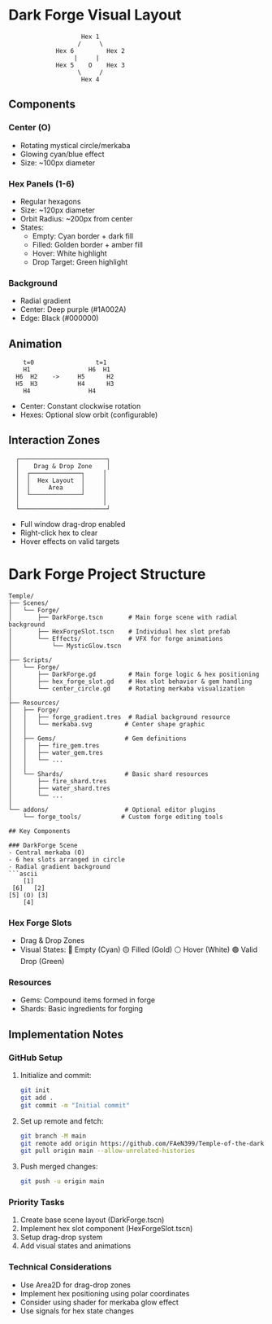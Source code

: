 # Dark Forge Visual Layout
```ascii
                    Hex 1
                   /     \
             Hex 6         Hex 2
                  |     |
             Hex 5    O    Hex 3
                   \     /
                    Hex 4
```

## Components

### Center (O)
- Rotating mystical circle/merkaba
- Glowing cyan/blue effect
- Size: ~100px diameter

### Hex Panels (1-6)
- Regular hexagons
- Size: ~120px diameter
- Orbit Radius: ~200px from center
- States:
  - Empty: Cyan border + dark fill
  - Filled: Golden border + amber fill
  - Hover: White highlight
  - Drop Target: Green highlight

### Background
- Radial gradient
- Center: Deep purple (#1A002A)
- Edge: Black (#000000)

## Animation
```ascii
    t=0                 t=1
    H1                H6  H1
  H6  H2    ->     H5      H2
  H5  H3           H4      H3
    H4                H4
```
- Center: Constant clockwise rotation
- Hexes: Optional slow orbit (configurable)

## Interaction Zones
```ascii
  ┌────────────────────────┐
  │    Drag & Drop Zone    │
  │  ┌──────────────┐     │
  │  │  Hex Layout  │     │
  │  │     Area     │     │
  │  └──────────────┘     │
  │                       │
  └────────────────────────┘
```
- Full window drag-drop enabled
- Right-click hex to clear
- Hover effects on valid targets

# Dark Forge Project Structure
```ascii
Temple/
├── Scenes/
│   └── Forge/
│       ├── DarkForge.tscn       # Main forge scene with radial background
│       ├── HexForgeSlot.tscn    # Individual hex slot prefab
│       └── Effects/             # VFX for forge animations
│           └── MysticGlow.tscn
│
├── Scripts/
│   └── Forge/
│       ├── DarkForge.gd         # Main forge logic & hex positioning
│       ├── hex_forge_slot.gd    # Hex slot behavior & gem handling
│       └── center_circle.gd     # Rotating merkaba visualization
│
├── Resources/
│   ├── Forge/
│   │   ├── forge_gradient.tres  # Radial background resource
│   │   └── merkaba.svg         # Center shape graphic
│   │
│   ├── Gems/                   # Gem definitions
│   │   ├── fire_gem.tres
│   │   ├── water_gem.tres
│   │   └── ...
│   │
│   └── Shards/                 # Basic shard resources
│       ├── fire_shard.tres
│       ├── water_shard.tres
│       └── ...
│
└── addons/                     # Optional editor plugins
    └── forge_tools/           # Custom forge editing tools

## Key Components

### DarkForge Scene
- Central merkaba (O)
- 6 hex slots arranged in circle
- Radial gradient background
```ascii
    [1]
 [6]   [2]
[5] (O) [3]
    [4]
```

### Hex Forge Slots
- Drag & Drop Zones
- Visual States:
  🔵 Empty (Cyan)
  🟡 Filled (Gold)
  ⚪ Hover (White)
  🟢 Valid Drop (Green)

### Resources
- Gems: Compound items formed in forge
- Shards: Basic ingredients for forging

## Implementation Notes

### GitHub Setup
1. Initialize and commit:
   ```bash
   git init
   git add .
   git commit -m "Initial commit"
   ```
2. Set up remote and fetch:
   ```bash
   git branch -M main
   git remote add origin https://github.com/FAeN399/Temple-of-the-dark-flame-a-tactical-rpg
   git pull origin main --allow-unrelated-histories
   ```
3. Push merged changes:
   ```bash
   git push -u origin main
   ```

### Priority Tasks
1. Create base scene layout (DarkForge.tscn)
2. Implement hex slot component (HexForgeSlot.tscn)
3. Setup drag-drop system
4. Add visual states and animations

### Technical Considerations
- Use Area2D for drag-drop zones
- Implement hex positioning using polar coordinates
- Consider using shader for merkaba glow effect
- Use signals for hex state changes
